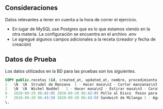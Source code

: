 ## Consideraciones

Datos relevantes a tener en cuenta a la hora de correr el ejercicio. 

- En lugar de MySQL use Postgres que es lo que estamos viendo en la otra materia. La configuración se encuentra en el archivo .env
- Le agregué algunos campos adicionales a la receta (creador y fecha de creación)

## Datos de Prueba

Los datos utilizados en la BD para las pruebas son los siguientes.
```sql
COPY public.recetas (id, created_at, updated_at, nombre, procedimiento, costo_promedio, creador, fecha_creacion) FROM stdin;
1	\N	\N	Strudel de Manzana	1 - Hacer masa\n2 - Cortar manzanas\n3 - Poner manzanas en masa\n4 - calentar\n5 - Exito!	150	Francisco Barreneche\n	2020-09-19
2	\N	\N	Wickel Nuddel	1 - Hacer masa\n2 - Estirar masa\n3 - Coratar masa en rollitos\n4 - Hacer estofado\n5 - Poner rollitos en estofado\n6 - Calentar\n7 - Exito!	70	Pilar Martel\n	2020-09-18
6	2020-09-20 06:42:05	2020-09-20 06:42:05	Pollo al Disco	Pasos para hacer el pollo	150	Francisco Barreneche	2020-09-20
7	2020-09-20 06:43:59	2020-09-20 06:43:59	Sandwich de Milanga	1 - Agarrar Pan\r\n2 - Poner Milanga\r\n3 - Poner mayo\r\n4 - Comer\r\n5 - Exito!	20	Juan Ayape	2020-09-20
\.